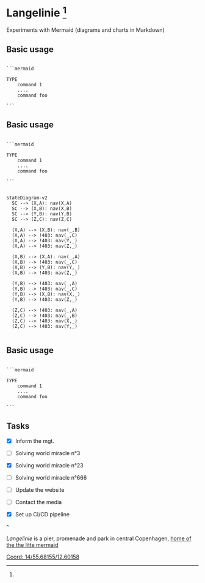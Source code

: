 # Langelinie [^bignote] 

Experiments with Mermaid (diagrams and charts in Markdown)


## Basic usage
<pre><code>
```mermaid

TYPE 
    command 1
    ....
    command foo

```
</code></pre>



## Basic usage
<pre><code>
```mermaid

TYPE 
    command 1
    ....
    command foo

```
</code></pre>

```mermaid

stateDiagram-v2
  SC --> (X,A): nav(X,A)
  SC --> (X,B): nav(X,B)
  SC --> (Y,B): nav(Y,B)
  SC --> (Z,C): nav(Z,C)

  (X,A) --> (X,B): nav(_,B)
  (X,A) --> !403: nav(_,C)
  (X,A) --> !403: nav(Y,_)
  (X,A) --> !403: nav(Z,_)

  (X,B) --> (X,A): nav(_,A)
  (X,B) --> !403: nav(_,C)
  (X,B) --> (Y,B): nav(Y,_)
  (X,B) --> !403: nav(Z,_)

  (Y,B) --> !403: nav(_,A)
  (Y,B) --> !403: nav(_,C)
  (Y,B) --> (X,B): nav(X,_)
  (Y,B) --> !403: nav(Z,_)

  (Z,C) --> !403: nav(_,A)
  (Z,C) --> !403: nav(_,B)
  (Z,C) --> !403: nav(X,_)
  (Z,C) --> !403: nav(Y,_)


```

## Basic usage
<pre><code>
```mermaid

TYPE 
    command 1
    ....
    command foo

```
</code></pre>

## Tasks

- [x] Inform the mgt.
- [ ] Solving world miracle n°3 
- [x] Solving world miracle n°23 
- [ ] Solving world miracle n°666 
- [ ] Update the website
- [ ] Contact the media
- [x] Set up CI/CD pipeline 



^
[^bignote]: 
<i>Langelinie</i> is a pier, promenade and park in central Copenhagen, [home of the the litte mermaid](https://en.wikipedia.org/wiki/The_Little_Mermaid_(statue))

[Coord: 14/55.68155/12.60158](https://www.openstreetmap.org/?mlat=55.692861&mlon=12.599278&zoom=15#map=14/55.68155/12.60158)